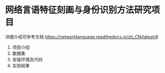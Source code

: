 # 网络言语特征刻画与身份识别方法研究项目
详细介绍可参考文档 <https://networklanguage.readthedocs.io/zh_CN/latest/#>
1. 项目介绍
2. 数据集
3. 安装环境及代码
4. 实验结果

